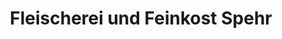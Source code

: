 ---
title: "Fleischerei und Feinkost Spehr"
url: /michendorf/fleischerei-und-feinkost-spehr/
shop: Metzgerei
---